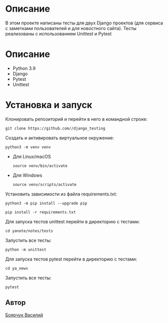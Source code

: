 # Описание

В этом проекте написаны тесты для двух Django проектов (для сервиса с заметками пользователей и для новостного сайта). Тесты реализованы с использованием Unittest и Pytest


# Описание
- Python 3.9
- Django
- Pytest
- Unittest

# Установка и запуск

Клонировать репозиторий и перейти в него в командной строке:

```
git clone https://github.com//django_testing
```

Cоздать и активировать виртуальное окружение:

```
python3 -m venv venv
```

* Для Linux/macOS

    ```
    source venv/bin/activate
    ```

* Для Windows

    ```
    source venv/scripts/activate
    ```

Установить зависимости из файла requirements.txt:

```
python3 -m pip install --upgrade pip
```

```
pip install -r requirements.txt
```
Для запуска тестов unittest перейти в директорию с тестами:
```
cd yanote/notes/tests
```
Запустить все тесты:
```
python -m unittest
```

Для запуска тестов pytest перейти в директорию с тестами:
```
cd ya_news
```
Запустить все тесты:
```
pytest
```

## Автор
[Боярчук Василий](https://github.com/Milkyaway13/)


